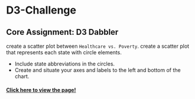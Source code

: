 # D3-Challenge
## Core Assignment: D3 Dabbler
create a scatter plot between `Healthcare vs. Poverty`.
create a scatter plot that represents each state with circle elements.
* Include state abbreviations in the circles.
* Create and situate your axes and labels to the left and bottom of the chart.<br>
#### [Click here to view the page!](D3_data_journalism/index.html)

